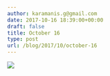 ```yaml
---
author: karamanis.g@gmail.com
date: 2017-10-16 18:39:00+00:00
draft: false
title: October 16
type: post
url: /blog/2017/10/october-16
---
```




  
   ![](/images/2017-10-16-201710october-16/IMG_2450.jpg)

  


